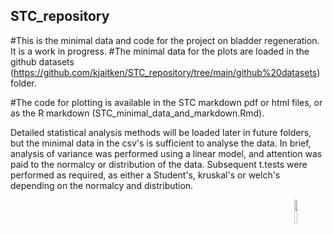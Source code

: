 ## STC_repository
#This is the minimal data and code for the project on bladder regeneration. It is a work in progress. 
#The minimal data for the plots are loaded in the github datasets (https://github.com/kjaitken/STC_repository/tree/main/github%20datasets) folder. 

#The code for plotting is available in the STC markdown pdf or html files, or as the R markdown (STC_minimal_data_and_markdown.Rmd). 

Detailed statistical analysis methods will be loaded later in future folders, but the minimal data in the csv's is sufficient to analyse the data. In brief, analysis of variance was performed using a linear model, and attention was paid to the normalcy or distribution of the data. Subsequent t.tests were performed as required, as either a Student's, kruskal's or welch's depending on the normalcy and distribution. 


<img mg align="right" src="https://user-images.githubusercontent.com/13381429/234910208-41cf9df3-f32d-4db4-bd84-c43ef7a33257.jpg" width=10% height=10%>
